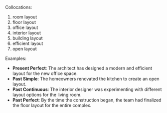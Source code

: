Collocations:
1. room layout
2. floor layout
3. office layout
4. interior layout
5. building layout
6. efficient layout
7. open layout

Examples:
- **Present Perfect**: The architect has designed a modern and efficient layout for the new office space.
- **Past Simple**: The homeowners renovated the kitchen to create an open layout.
- **Past Continuous**: The interior designer was experimenting with different layout options for the living room.
- **Past Perfect**: By the time the construction began, the team had finalized the floor layout for the entire complex.